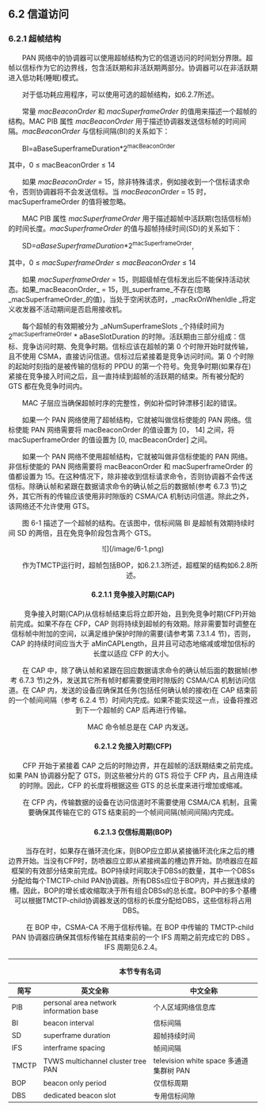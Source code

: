 ## 6.2 信道访问

### 6.2.1 超帧结构

　　PAN 网络中的协调器可以使用超帧结构为它的信道访问的时间划分界限。超帧以信标作为它的边界线，包含活跃期和非活跃期两部分。协调器可以在非活跃期进入低功耗\(睡眠\)模式。

　　对于低功耗应用程序，可以使用可选的超帧结构，如6.2.7所述。

　　常量 _macBeaconOrder_ 和 _macSuperframeOrder_ 的值用来描述一个超帧的结构。MAC PIB 属性 _macBeaconOrder_ 用于描述协调器发送信标帧的时间间隔。_macBeaconOrder_ 与信标间隔(BI)的关系如下：

　　BI=aBaseSuperframeDuration*2<sup>macBeaconOrder</sup>

其中，0 ≤ macBeaconOrder ≤ 14

　　如果 _macBeaconOrder_ = 15，除非特殊请求，例如接收到一个信标请求命令，否则协调器将不会发送信标。当 _macBeaconOrder_ = 15 时，macSuperframeOrder 的值将被忽略。

　　MAC PIB 属性 _macSuperframeOrder_ 用于描述超帧中活跃期(包括信标帧)的时间长度。_macSuperframeOrder_ 的值与超帧持续时间(SD)的关系如下：

　　SD=_aBaseSuperframeDuration_*2<sup>macSuperframeOrder</sup>,

其中，0 ≤ _macSuperframeOrder_ ≤ _macBeaconOrder_ ≤ 14

　　如果 _macSuperframeOrder_ = 15，则超级帧在信标发出后不能保持活动状态。如果_macBeaconOrder_ = 15，则_superframe_不存在(忽略_macSuperframeOrder_的值)，当处于空闲状态时，_macRxOnWhenIdle _将定义收发器不活动期间是否启用接收机。

　　每个超帧的有效期被分为 _aNumSuperframeSlots _个持续时间为 2<sup>macSuperframeOrder</sup> * aBaseSlotDuration 的时隙。活跃期由三部分组成：信标、竞争访问时期、免竞争时期。信标应该在超帧的第 0 个时隙开始时就传输，且不使用 CSMA，直接访问信道。信标过后紧接着是竞争访问时间。第 0 个时隙的起始时刻指的是被传输的信标的 PPDU 的第一个符号。免竞争时期(如果存在)紧接在竞争接入时间之后，且一直持续到超帧的活跃期的结束。所有被分配的 GTS 都在免竞争时间内。

　　MAC 子层应当确保超帧时序的完整性，例如补偿时钟漂移引起的错误。

　　如果一个 PAN 网络使用了超帧结构，它就被叫做信标使能的 PAN 网络。信标使能 PAN 网络需要将 macBeaconOrder 的值设置为 [0， 14] 之间，将 macSuperframeOrder 的值设置为 [0, macBeaconOrder] 之间。

　　如果一个 PAN 网络不使用超帧结构，它就被叫做非信标使能的 PAN 网络。非信标使能的 PAN 网络需要将 macBeaconOrder 和 macSuperframeOrder 的值都设置为 15。在这种情况下，除非接收到信标请求命令，否则协调器不会传送信标。除确认帧和紧跟在数据请求命令的确认帧之后的数据帧(参考 6.7.3 节)之外，其它所有的传输应该使用非时隙版的 CSMA/CA 机制访问信道。除此之外，该网络还不允许使用 GTS。

　　图 6-1 描述了一个超帧的结构。在该图中，信标间隔 BI 是超帧有效期持续时间 SD 的两倍，且在免竞争阶段包含两个 GTS。


<div align=center>![](/image/6-1.png)

　　作为TMCTP运行时，超帧包括BOP，如6.2.1.3所述，超框架的结构如6.2.8所述。

#### 6.2.1.1 竞争接入时期(CAP)
　　竞争接入时期(CAP)从信标帧结束后将立即开始，且到免竞争时期(CFP)开始前完成。如果不存在 CFP，CAP 则将持续到超帧的有效期。除非需要暂时调整在信标帧中附加的空间，以满足维护保护时隙的需要(请参考第 7.3.1.4 节)，否则，CAP 的持续时间应当大于 aMinCAPLength，且并且可动态地缩减或增加信标的长度以适应 CFP 的大小。

　　在 CAP 中，除了确认帧和紧跟在回应数据请求命令的确认帧后面的数据帧(参考 6.7.3 节)之外，发送其它所有帧时都需要使用时隙版的 CSMA/CA 机制访问信道。在 CAP 内，发送的设备应确保其任务(包括任何确认帧的接收)在 CAP 结束前的一个帧间间隔（参考 6.2.4 节）时间内完成。如果不能实现这一点，设备将推迟到下一个超帧的 CAP 后再进行传输。

　　MAC 命令帧总是在 CAP 内发送。

#### 6.2.1.2 免接入时期(CFP)
　　CFP 开始于紧接着 CAP 之后的时隙边界，并在超帧的活跃期结束之前完成。如果 PAN 协调器分配了 GTS，则这些被分片的 GTS 将位于 CFP 内，且占用连续的时隙。因此，CFP 的长度将根据这些 GTS 的总长度来进行增加或缩减。

　　在 CFP 内，传输数据的设备在访问信道时不需要使用 CSMA/CA 机制，且需要确保其传输在它的 GTS 结束前的一个帧间间隔(帧间间隔)内完成。

#### 6.2.1.3 仅信标周期(BOP)
　　当存在时，如果存在循环流化床，则BOP应立即从紧接循环流化床之后的槽边界开始。当没有CFP时，防喷器应立即从紧接阀盖的槽边界开始。防喷器应在超框架的有效部分结束前完成。BOP持续时间取决于DBSs的数量，其中一个DBSs分配给每个TMCTP-child PAN协调器。所有DBSs应位于BOP内，并占据连续的槽。因此，BOP的增长或收缩取决于所有组合DBSs的总长度。BOP中的多个基槽可以根据TMCTP-child协调器发送的信标的长度分配给DBS，这些信标将占用DBS。

　　在 BOP 中，CSMA-CA 不用于信标传输。在 BOP 中传输的 TMCTP-child PAN 协调器应确保其信标传输在其结束前的一个 IFS 周期之前完成它的 DBS 。 IFS 周期见6.2.4。


---

　　**本节专有名词**

 简写 | 英文全称 | 中文全称
 ---- | ---- | ----
 | PIB | personal area network information base | 个人区域网络信息库 |
 BI  | beacon interval| 信标间隔
 SD  | superframe duration  | 超帧持续时间
 IFS | interframe spacing | 帧间间隔
 TMCTP| TVWS multichannel cluster tree PAN | television white space 多通道集群树 PAN
 BOP| beacon only period | 仅信标周期
 DBS| dedicated beacon slot | 专用信标间隙 

